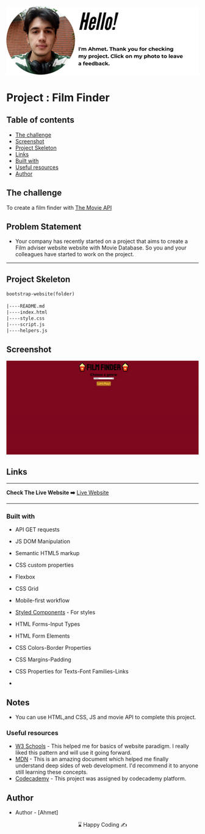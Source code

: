 <p align="center">
<a href="https://www.linkedin.com/in/ahmet-ayd%C4%B1n-2583b1199/" target="_blank"><img src="ahmet.png" alt="screenshot"></a>
</p>




# Project : Film Finder

## Table of contents

  - [The challenge](#the-challenge)
  - [Screenshot](#screenshot)
  - [Project Skeleton ](#project-skeleton)
  - [Links](#links)
  - [Built with](#built-with)
  - [Useful resources](#useful-resources)
- [Author](#author)



## The challenge
To create a film finder with <a href="https://developers.themoviedb.org/3/getting-started/introduction">The Movie API</a>

## Problem Statement

- Your company has recently started on a project that aims to create a Film adviser website website with Movie Database. So you and your colleagues have started to work on the project.
<hr>



## Project Skeleton 

```
bootstrap-website(folder)

|----README.md                   
|----index.html
|----style.css
|----script.js
|----helpers.js

```

## Screenshot
<p align="center">
<a href="https://stately-syrniki-3df6b8.netlify.app/"><img src="film.gif" alt="screenshot"></a>
</p>



## Links
<hr>
<b>Check The Live Website ➡️</b> <a href="https://stately-syrniki-3df6b8.netlify.app/">Live Website</a>
<hr>

### Built with
- API GET requests
- JS DOM Manipulation
- Semantic HTML5 markup
- CSS custom properties
- Flexbox
- CSS Grid
- Mobile-first workflow


- [Styled Components](https://styled-components.com/) - For styles
	
- HTML Forms-Input Types 

- HTML Form Elements

- CSS Colors-Border Properties

- CSS Margins-Padding

- CSS Properties for Texts-Font Families-Links


-

## Notes

- You can use HTML,and CSS, JS and movie API to complete this project.

### Useful resources

- [W3 Schools](https://www.w3schools.com/) - This helped me for basics of website paradigm. I really liked this pattern and will use it going forward.
- [MDN](https://developer.mozilla.org/en-US/) - This is an amazing document which helped me finally understand deep sides of web development. I'd recommend it to anyone still learning these concepts.
- [Codecademy](https://www.codecademy.com/learn) - This project was assigned by codecademy platform.





## Author

- Author - [Ahmet]

<center> &#8987; Happy Coding  &#9997; </center>
